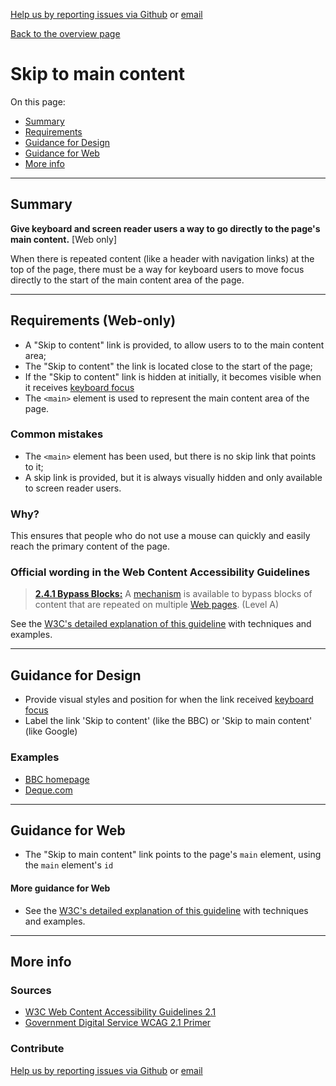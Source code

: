 [Help us by reporting issues via Github](https://github.com/theappbusiness/accessibility-guidelines) or [email](mailto:jeanfrancois@theappbusiness.com)

[Back to the overview page](./../README.md)

# Skip to main content

On this page:
* [Summary](#summary)
* [Requirements](#requirements)
* [Guidance for Design](#guidance-for-design)
* [Guidance for Web](#guidance-for-web)
* [More info](#more-info)

---

## Summary

**Give keyboard and screen reader users a way to go directly to the page's main content.** [Web only]

When there is repeated content (like a header with navigation links) at the top of the page, there must be a way for keyboard users to move focus directly to the start of the main content area of the page.

---

## Requirements (Web-only)

*   A "Skip to content" link is provided, to allow users to to the main content area;
*   The "Skip to content" the link is located close to the start of the page;
*   If the "Skip to content" link is hidden at initially, it becomes visible when it receives [keyboard focus](./definitions.md#keyboard-focus)
*   The `<main>` element is used to represent the main content area of the page.

### Common mistakes

*   The `<main>` element has been used, but there is no skip link that points to it;
*   A skip link is provided, but it is always visually hidden and only available to screen reader users.

### Why?

This ensures that people who do not use a mouse can quickly and easily reach the primary content of the page.

### Official wording in the Web Content Accessibility Guidelines

> [**2.4.1 Bypass Blocks:**](https://www.w3.org/TR/UNDERSTANDING-WCAG20/navigation-mechanisms-skip.html) A [mechanism](https://www.w3.org/TR/UNDERSTANDING-WCAG20/navigation-mechanisms-skip.html#mechanismdef) is available to bypass blocks of content that are repeated on multiple [Web pages](https://www.w3.org/TR/UNDERSTANDING-WCAG20/navigation-mechanisms-skip.html#webpagedef). (Level A)

See the [W3C's detailed explanation of this guideline](https://www.w3.org/TR/UNDERSTANDING-WCAG20/navigation-mechanisms-skip.html) with techniques and examples.

---

## Guidance for Design

* Provide visual styles and position for when the link received [keyboard focus](./definitions.md#keyboard-focus)
* Label the link 'Skip to content' (like the BBC) or 'Skip to main content' (like Google)

### Examples

* [BBC homepage](https://www.bbc.co.uk/)
* [Deque.com](https://www.deque.com/)

---

## Guidance for Web

* The "Skip to main content" link points to the page's `main` element, using the `main` element's `id`

#### More guidance for Web

* See the [W3C's detailed explanation of this guideline](https://www.w3.org/TR/UNDERSTANDING-WCAG20/navigation-mechanisms-skip.html) with techniques and examples.

---

## More info

### Sources

* [W3C Web Content Accessibility Guidelines 2.1](https://www.w3.org/TR/WCAG21/)
* [Government Digital Service WCAG 2.1 Primer](https://alphagov.github.io/wcag-primer/)

### Contribute

[Help us by reporting issues via Github](https://github.com/theappbusiness/accessibility-guidelines) or [email](mailto:jeanfrancois@theappbusiness.com)